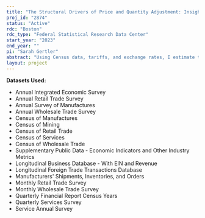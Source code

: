 ```yaml
---
title: "The Structural Drivers of Price and Quantity Adjustment: Insights from Tariff and Exchange Rate Passthrough"
proj_id: "2874"
status: "Active"
rdc: "Boston"
rdc_type: "Federal Statistical Research Data Center"
start_year: "2023"
end_year: ""
pi: "Sarah Gertler"
abstract: "Using Census data, tariffs, and exchange rates, I estimate the structural parameters governing firm pricing decisions: the markup super-elasticity and the marginal cost scale elasticity. The first parameter determines how much firms adjust markups in the face of marginal cost shocks. The second parameter is a function of returns-to-scale in production. The estimation strategy draws from a new structural model of passthrough and involves data on prices, output, marginal costs, and external shocks such as tariffs and exchange rates. Armed with the parameter estimates, I leverage the structure of my model to measure the contribution of markups versus marginal costs to cost shock passthrough, and particularly the scale channel of passthrough for both tariffs and exchange rates."
layout: project
---
```


**Datasets Used:**

  - Annual Integrated Economic Survey 
  - Annual Retail Trade Survey 
  - Annual Survey of Manufactures 
  - Annual Wholesale Trade Survey 
  - Census of Manufactures 
  - Census of Mining 
  - Census of Retail Trade 
  - Census of Services 
  - Census of Wholesale Trade 
  - Supplementary Public Data - Economic Indicators and Other Industry Metrics 
  - Longitudinal Business Database - With EIN and Revenue 
  - Longitudinal Foreign Trade Transactions Database 
  - Manufacturers' Shipments, Inventories, and Orders 
  - Monthly Retail Trade Survey 
  - Monthly Wholesale Trade Survey 
  - Quarterly Financial Report Census Years 
  - Quarterly Services Survey 
  - Service Annual Survey 

